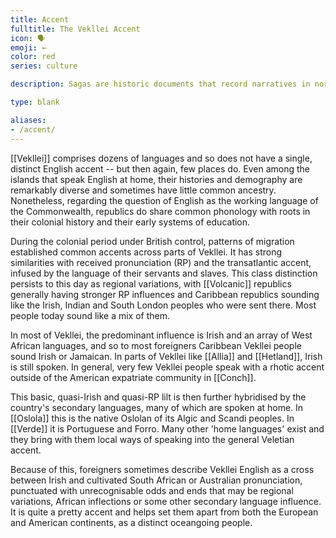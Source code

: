 ```yaml
---
title: Accent
fulltitle: The Vekllei Accent
icon: 🗣️
emoji: ←
color: red
series: culture

description: Sagas are historic documents that record narratives in northern Vekllei cultures, including Oslola, Kala and Aismious.

type: blank

aliases:
- /accent/
---
```

[[Vekllei]] comprises dozens of languages and so does not have a single, distinct English accent -- but then again, few places do. Even among the islands that speak English at home, their histories and demography are remarkably diverse and sometimes have little common ancestry. Nonetheless, regarding the question of English as the working language of the Commonwealth, republics do share common phonology with roots in their colonial history and their early systems of education.

During the colonial period under British control, patterns of migration established common accents across parts of Vekllei. It has strong similarities with received pronunciation (RP) and the transatlantic accent, infused by the language of their servants and slaves. This class distinction persists to this day as regional variations, with [[Volcanic]] republics generally having stronger RP influences and Caribbean republics sounding like the Irish, Indian and South London peoples who were sent there. Most people today sound like a mix of them.

In most of Vekllei, the predominant influence is Irish and an array of West African languages, and so to most foreigners Caribbean Vekllei people sound Irish or Jamaican. In parts of Vekllei like [[Allia]] and [[Hetland]], Irish is still spoken. In general, very few Vekllei people speak with a rhotic accent outside of the American expatriate community in [[Conch]].

This basic, quasi-Irish and quasi-RP lilt is then further hybridised by the country's secondary languages, many of which are spoken at home. In [[Oslola]] this is the native Oslolan of its Algic and Scandi peoples. In [[Verde]] it is Portuguese and Forro. Many other 'home languages' exist and they bring with them local ways of speaking into the general Veletian accent.

Because of this, foreigners sometimes describe Vekllei English as a cross between Irish and cultivated South African or Australian pronunciation, punctuated with unrecognisable odds and ends that may be regional variations, African inflections or some other secondary language influence. It is quite a pretty accent and helps set them apart from both the European and American continents, as a distinct oceangoing people.